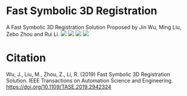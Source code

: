 # Fast Symbolic 3D Registration
A Fast Symbolic 3D Registration Solution Proposed by Jin Wu, Ming Liu, Zebo Zhou and Rui Li.
![](https://github.com/zarathustr/FS3R/blob/master/tform_kitti.jpg)
![](https://github.com/zarathustr/FS3R/blob/master/time_PC.jpg)
![](https://github.com/zarathustr/FS3R/blob/master/bunny.jpg)
![](https://github.com/zarathustr/FS3R/blob/master/pano.png)

# Citation
Wu, J., Liu, M., Zhou, Z., Li, R. (2019) Fast Symbolic 3D Registration Solution. IEEE Transactions on Automation Science and Engineering. https://doi.org/10.1109/TASE.2019.2942324 
